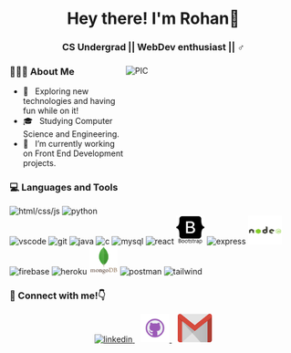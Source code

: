<h1 align="center">Hey there! I'm Rohan👋 </h1>
 <h3 align="center"> CS Undergrad || WebDev enthusiast || ♂ </h3>
 <div>
 <img align="right" alt="PIC" width="300px" height="250px" src="https://raw.githubusercontent.com/demartini/demartini/master/code.gif" />
 <div align="left"> 
  <h3> 👨🏻‍💻 About Me </h3>
  
  - 🤔 &nbsp; Exploring new technologies and having fun while on it!
  - 🎓 &nbsp; Studying Computer Science and Engineering.    
  - 💼 &nbsp; I’m currently working on Front End Development projects.
  </div> 
  </div>

  <div>
    <h3> 💻 Languages and Tools </h3>
    <p>
    <img src="https://user-images.githubusercontent.com/30186107/29488525-f55a69d0-84da-11e7-8a39-5476f663b5eb.png" alt="html/css/js" width="110">
    <img src="https://i.giphy.com/media/LMt9638dO8dftAjtco/200.webp" alt="python"  width="50" height="50">
    <img src="https://i.giphy.com/media/IdyAQJVN2kVPNUrojM/200.webp" alt="vscode" width="50" height="50">
    <img src="https://media.giphy.com/media/kH1DBkPNyZPOk0BxrM/giphy.gif" alt="git" width="100" height="50">
    <img src="https://cdn-icons-png.flaticon.com/512/5968/5968282.png" alt="java" width="50" height="50">
    <img src="https://img.icons8.com/color/512/c-programming.png" alt="c" width="50" height="50">
    <img src="https://camo.githubusercontent.com/f85f882cb31eeaeee657ec955313015c30378e8f56c3dc2f06933b617a276cfd/68747470733a2f2f77372e706e6777696e672e636f6d2f706e67732f3734372f3739382f706e672d7472616e73706172656e742d6d7973716c2d6c6f676f2d6d7973716c2d64617461626173652d7765622d646576656c6f706d656e742d636f6d70757465722d736f6674776172652d646f6c7068696e2d6d6172696e652d6d616d6d616c2d616e696d616c732d746578742d7468756d626e61696c2e706e67" alt="mysql" width="50" height="50">
    <img src="https://global-uploads.webflow.com/618fa90c201104b94458e1fb/6299f18349b8304b2427860a_FP0RnJQZi0ZELYsIYPD8LGQ32iywLflse728ZTmTapBqwFUao__86XpjAZGKUbHUIDQjXZ4OrPuBr1zgf0wk_Kef539Ki1GFWnT9K3qCnz0T5z0IYtp4rX-ZxBu7A09Gwg2-gLu9EcXJF6YzSQ.gif" alt="react" width="75" height="50">
     <img src="https://raw.githubusercontent.com/devicons/devicon/master/icons/bootstrap/bootstrap-plain-wordmark.svg" alt="bootstrap" width="50" height="50"/>
     <img src="https://w7.pngwing.com/pngs/925/447/png-transparent-express-js-node-js-javascript-mongodb-node-js-text-trademark-logo.png" alt="express" width="50" height="50"/>
     <img src="https://raw.githubusercontent.com/devicons/devicon/master/icons/nodejs/nodejs-original-wordmark.svg" alt="nodejs" width="60" height="50"/>
     <img src="https://www.vectorlogo.zone/logos/firebase/firebase-icon.svg" alt="firebase" width="50" height="50"/>
     <img src="https://www.vectorlogo.zone/logos/heroku/heroku-icon.svg" alt="heroku" width="50" height="50"/>
     <img src="https://raw.githubusercontent.com/devicons/devicon/master/icons/mongodb/mongodb-original-wordmark.svg" alt="mongodb" width="50" height="50"/>
     <img src="https://www.vectorlogo.zone/logos/getpostman/getpostman-icon.svg" alt="postman" width="50" height="50"/>
     <img src="https://www.vectorlogo.zone/logos/tailwindcss/tailwindcss-icon.svg" alt="tailwind" width="50" height="50"/>
  </div> 

  <div>
      <h3>🤝 Connect with me!👇</h3>
      <div align="center">
      <a href="https://www.linkedin.com/in/rohan-s-kabadi-a37987221/">
      <img src="https://cdn-icons-png.flaticon.com/512/174/174857.png" width="50" height="50" alt="linkedin">
      </a>
      &ensp;
        <a href="https://github.com/rohankbd">
          <img src="media/github.png" width="50" height="50" alt="github">
        </a>
      &ensp;
        <a href="mailto:rohankbd.1@gmail.com">
          <img src="media/gmail.png" width="60" height="50" alt="github">
        </a>
      </div>
  </div>

